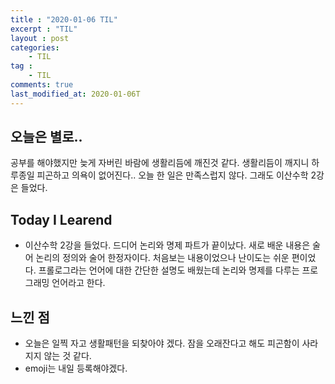 ```yaml
---
title : "2020-01-06 TIL"
excerpt : "TIL"
layout : post
categories:
    - TIL
tag :
    - TIL
comments: true
last_modified_at: 2020-01-06T
---
```

## 오늘은 별로..
공부를 해야했지만 늦게 자버린 바람에 생활리듬에 깨진것 같다. 생활리듬이 깨지니 하루종일 피곤하고 의욕이 없어진다.. 오늘 한 일은 만족스럽지 않다. 그래도 이산수학 2강은 들었다.

## Today I Learend 
* 이산수학 2강을 들었다. 드디어 논리와 명제 파트가 끝이났다. 새로 배운 내용은 술어 논리의 정의와 술어 한정자이다. 처음보는 내용이었으나 난이도는 쉬운 편이었다. 프롤로그라는 언어에 대한 간단한 설명도 배웠는데 논리와 명제를 다루는 프로그래밍 언어라고 한다. 

## 느낀 점
 * 오늘은 일찍 자고 생활패턴을 되찾아야 겠다. 잠을 오래잔다고 해도 피곤함이 사라지지 않는 것 같다.
 * emoji는 내일 등록해야겠다.